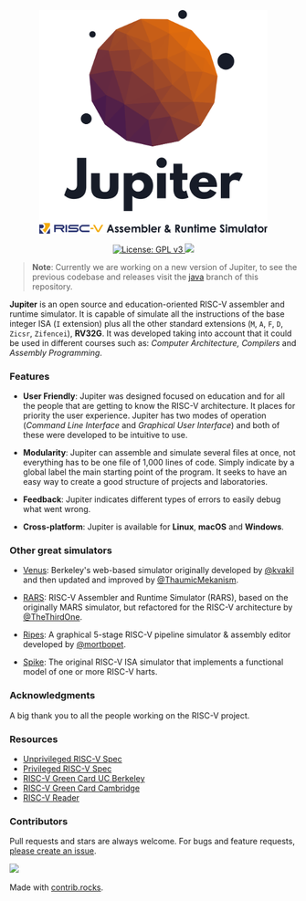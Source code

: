 <p align="center">
  <a href="https://github.com/andrescv/Jupiter/">
    <img src="./.github/jupiter.png" alt="Jupiter" width="400">
  </a>
</p>

<p align="center">
  <a href="https://github.com/andrescv/Jupiter/blob/master/LICENSE">
    <img src="https://img.shields.io/badge/License-GPL%20v3-blue.svg" alt="License: GPL v3">
  </a>
  <a href="https://github.com/andrescv/Jupiter/releases">
    <img src="https://img.shields.io/github/downloads/andrescv/Jupiter/total.svg">
  </a>
</p>

> **Note**: Currently we are working on a new version of Jupiter, to see the previous codebase and releases visit the [java](https://github.com/andrescv/jupiter/tree/java) branch of this repository.

**Jupiter** is an open source and education-oriented RISC-V assembler and runtime simulator. It is capable of simulate all the instructions of the base integer ISA (`I` extension) plus all the other standard extensions (`M`, `A`, `F`, `D`, `Zicsr`, `Zifencei`), **RV32G**. It was developed taking into account that it could be used in different courses such as: _Computer Architecture, Compilers_ and _Assembly Programming_.

### Features

- **User Friendly**: Jupiter was designed focused on education and for all the people that are getting to know the RISC-V architecture. It places for priority the user experience. Jupiter has two modes of operation (_Command Line Interface_ and _Graphical User Interface_) and both of these were developed to be intuitive to use.

- **Modularity**: Jupiter can assemble and simulate several files at once, not everything has to be one file of 1,000 lines of code. Simply indicate by a global label the main starting point of the program. It seeks to have an easy way to create a good structure of projects and laboratories.

- **Feedback**: Jupiter indicates different types of errors to easily debug what went wrong.

- **Cross-platform**: Jupiter is available for **Linux**, **macOS** and **Windows**.

### Other great simulators

- [Venus](https://github.com/ThaumicMekanism/venusbackend): Berkeley's web-based simulator originally developed by [@kvakil](https://github.com/kvakil) and then updated and improved by [@ThaumicMekanism](https://github.com/ThaumicMekanism).

- [RARS](https://github.com/TheThirdOne/rars): RISC-V Assembler and Runtime Simulator (RARS), based on the originally MARS simulator, but refactored for the RISC-V architecture by [@TheThirdOne](https://github.com/TheThirdOne).

- [Ripes](https://github.com/mortbopet/Ripes): A graphical 5-stage RISC-V pipeline simulator & assembly editor developed by [@mortbopet](https://github.com/mortbopet).

- [Spike](https://github.com/riscv-software-src/riscv-isa-sim): The original RISC-V ISA simulator that implements a functional model of one or more RISC-V harts.

### Acknowledgments

A big thank you to all the people working on the RISC-V project.

### Resources

- [Unprivileged RISC-V Spec](https://github.com/riscv/riscv-isa-manual/releases/download/Ratified-IMAFDQC/riscv-spec-20191213.pdf)
- [Privileged RISC-V Spec](https://github.com/riscv/riscv-isa-manual/releases/download/Priv-v1.12/riscv-privileged-20211203.pdf)
- [RISC-V Green Card UC Berkeley](https://www.cl.cam.ac.uk/teaching/1617/ECAD+Arch/files/docs/RISCVGreenCardv8-20151013.pdf)
- [RISC-V Green Card Cambridge](https://www.cl.cam.ac.uk/teaching/1617/ECAD+Arch/files/docs/RISCVGreenCardv8-20151013.pdf)
- [RISC-V Reader](http://riscbook.com/)

### Contributors

Pull requests and stars are always welcome. For bugs and feature requests, [please create an issue](https://github.com/andrescv/Jupiter/issues/new).

<a href="https://github.com/andrescv/jupiter/graphs/contributors">
  <img src="https://contrib.rocks/image?repo=andrescv/jupiter" />
</a>

Made with [contrib.rocks](https://contrib.rocks).

